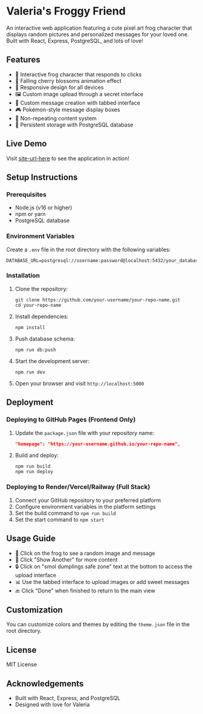# Valeria's Froggy Friend

An interactive web application featuring a cute pixel art frog character that displays random pictures and personalized messages for your loved one. Built with React, Express, PostgreSQL, and lots of love!

## Features

- 🐸 Interactive frog character that responds to clicks
- 🌸 Falling cherry blossoms animation effect
- 📱 Responsive design for all devices
- 🖼️ Custom image upload through a secret interface
- 💌 Custom message creation with tabbed interface
- 🎮 Pokémon-style message display boxes
- 🔄 Non-repeating content system
- 💾 Persistent storage with PostgreSQL database

## Live Demo

Visit [site-url-here](https://your-site-url.com) to see the application in action!

## Setup Instructions

### Prerequisites

- Node.js (v16 or higher)
- npm or yarn
- PostgreSQL database

### Environment Variables

Create a `.env` file in the root directory with the following variables:

```
DATABASE_URL=postgresql://username:password@localhost:5432/your_database
```

### Installation

1. Clone the repository:
   ```
   git clone https://github.com/your-username/your-repo-name.git
   cd your-repo-name
   ```

2. Install dependencies:
   ```
   npm install
   ```

3. Push database schema:
   ```
   npm run db:push
   ```

4. Start the development server:
   ```
   npm run dev
   ```

5. Open your browser and visit `http://localhost:5000`

## Deployment

### Deploying to GitHub Pages (Frontend Only)

1. Update the `package.json` file with your repository name:
   ```json
   "homepage": "https://your-username.github.io/your-repo-name",
   ```

2. Build and deploy:
   ```
   npm run build
   npm run deploy
   ```

### Deploying to Render/Vercel/Railway (Full Stack)

1. Connect your GitHub repository to your preferred platform
2. Configure environment variables in the platform settings
3. Set the build command to `npm run build`
4. Set the start command to `npm start`

## Usage Guide

- 🐸 Click on the frog to see a random image and message
- 🔄 Click "Show Another" for more content
- 🔒 Click on "smol dumplings safe zone" text at the bottom to access the upload interface
- 📊 Use the tabbed interface to upload images or add sweet messages
- 🔙 Click "Done" when finished to return to the main view

## Customization

You can customize colors and themes by editing the `theme.json` file in the root directory.

## License

MIT License

## Acknowledgements

- Built with React, Express, and PostgreSQL
- Designed with love for Valeria